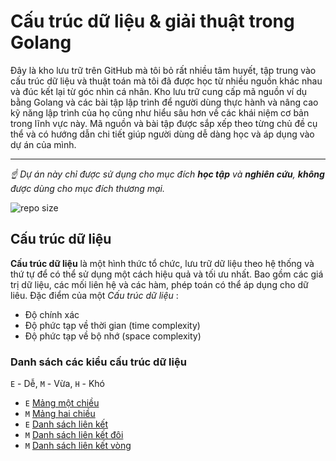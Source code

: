 # Cấu trúc dữ liệu & giải thuật trong Golang
Đây là kho lưu trữ trên GitHub mà tôi bỏ rất nhiều tâm huyết, tập trung vào cấu trúc dữ liệu và thuật toán mà tôi đã được học từ nhiều nguồn khác nhau và đúc kết lại từ góc nhìn cá nhân. Kho lưu trữ cung cấp mã nguồn ví dụ bằng Golang và các bài tập lập trình để người dùng thực hành và nâng cao kỹ năng lập trình của họ cũng như hiểu sâu hơn về các khái niệm cơ bản trong lĩnh vực này. Mã nguồn và bài tập được sắp xếp theo từng chủ đề cụ thể và có hướng dẫn chi tiết giúp người dùng dễ dàng học và áp dụng vào dự án của mình.

<hr>

*☝ Dự án này chỉ được sử dụng cho mục đích **học tập** và **nghiên cứu**, **không** được dùng cho mục đích thương mại.*

![repo size](https://img.shields.io/github/repo-size/quaan2hand/golang-algorithms.svg)
## Cấu trúc dữ liệu
**Cấu trúc dữ liệu** là một hình thức tổ chức, lưu trữ dữ liệu theo hệ thống và thứ tự để có thể sử dụng một cách hiệu quả và tối ưu nhất. Bao gồm các giá trị dữ liệu, các mối liên hệ và các hàm, phép toán có thể áp dụng cho dữ liêu. Đặc điểm của một <i>Cấu trúc dữ liệu </i>:
- Độ chính xác
- Độ phức tạp về thời gian (time complexity)
- Độ phức tạp về bộ nhớ (space complexity)

### Danh sách các kiểu cấu trúc dữ liệu
`E` - Dễ, `M` - Vừa, `H` - Khó
* `E` [Mảng một chiều](http://)
* `M` [Mảng hai chiều](http://)
* `E` [Danh sách liên kết](http://)
* `M` [Danh sách liên kết đôi](http://)
* `M` [Danh sách liên kết vòng](http://)